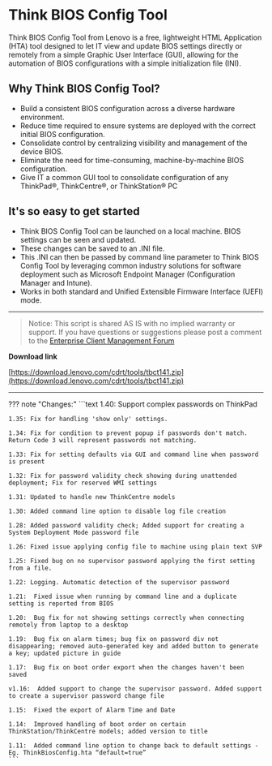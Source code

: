 # Think BIOS Config Tool

Think BIOS Config Tool from Lenovo is a free, lightweight HTML Application (HTA) tool designed to let IT view and update BIOS settings directly or remotely from a simple Graphic User Interface (GUI), allowing for the automation of BIOS configurations with a simple initialization file (INI).

## Why Think BIOS Config Tool?

- Build a consistent BIOS configuration across a diverse hardware environment.
- Reduce time required to ensure systems are deployed with the correct initial BIOS configuration.
- Consolidate control by centralizing visibility and management of the device BIOS.
- Eliminate the need for time-consuming, machine-by-machine BIOS configuration.
- Give IT a common GUI tool to consolidate configuration of any ThinkPad®, ThinkCentre®, or ThinkStation® PC

## It's so easy to get started

- Think BIOS Config Tool can be launched on a local machine. BIOS settings can be seen and updated.
- These changes can be saved to an .INI file.
- This .INI can then be passed by command line parameter to Think BIOS Config Tool by leveraging common industry solutions for software deployment such as Microsoft Endpoint Manager (Configuration Manager and Intune).
- Works in both standard and Unified Extensible Firmware Interface (UEFI) mode.

---

>Notice: This script is shared AS IS with no implied warranty or support.  If you have questions or suggestions please post a comment to the [Enterprise Client Management Forum](http://forums.lenovo.com/t5/Enterprise-Management-Board/bd-p/sa01_eg)

**Download link**

[https://download.lenovo.com/cdrt/tools/tbct141.zip](https://download.lenovo.com/cdrt/tools/tbct141.zip)

---

??? note "Changes:"
    ```text
    1.40: Support complex passwords on ThinkPad

    1.35: Fix for handling 'show only' settings.

    1.34: Fix for condition to prevent popup if passwords don't match. Return Code 3 will represent passwords not matching.

    1.33: Fix for setting defaults via GUI and command line when password is present

    1.32: Fix for password validity check showing during unattended deployment; Fix for reserved WMI settings

    1.31: Updated to handle new ThinkCentre models

    1.30: Added command line option to disable log file creation

    1.28: Added password validity check; Added support for creating a System Deployment Mode password file

    1.26: Fixed issue applying config file to machine using plain text SVP

    1.25: Fixed bug on no supervisor password applying the first setting from a file.

    1.22: Logging. Automatic detection of the supervisor password

    1.21:  Fixed issue when running by command line and a duplicate setting is reported from BIOS

    1.20:  Bug fix for not showing settings correctly when connecting remotely from laptop to a desktop

    1.19:  Bug fix on alarm times; bug fix on password div not disappearing; removed auto-generated key and added button to generate a key; updated picture in guide

    1.17:  Bug fix on boot order export when the changes haven't been saved

    v1.16:  Added support to change the supervisor password. Added support to create a supervisor password change file

    1.15:  Fixed the export of Alarm Time and Date

    1.14:  Improved handling of boot order on certain ThinkStation/ThinkCentre models; added version to title

    1.11:  Added command line option to change back to default settings - Eg. ThinkBiosConfig.hta “default=true” 
    ```

</details>
